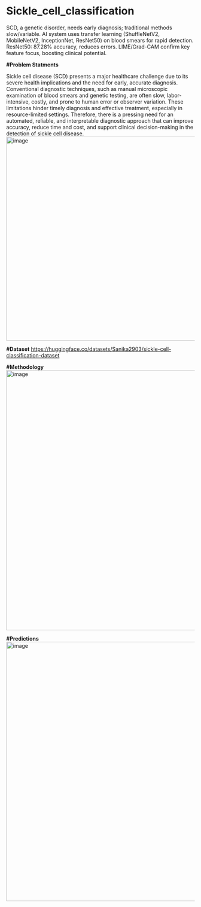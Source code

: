 # Sickle_cell_classification
SCD, a genetic disorder, needs early diagnosis; traditional methods slow/variable. AI system uses transfer learning (ShuffleNetV2, MobileNetV2, InceptionNet, ResNet50) on blood smears for rapid detection. ResNet50: 87.28% accuracy, reduces errors. LIME/Grad-CAM confirm key feature focus, boosting clinical potential.

**#Problem Statments**

Sickle cell disease (SCD) presents a major healthcare challenge due to its severe health implications and the need for early, accurate diagnosis. Conventional diagnostic techniques, such as manual microscopic examination of blood smears and genetic testing, are often slow, labor-intensive, costly, and prone to human error or observer variation. These limitations hinder timely diagnosis and effective treatment, especially in resource-limited settings. Therefore, there is a pressing need for an automated, reliable, and interpretable diagnostic approach that can improve accuracy, reduce time and cost, and support clinical decision-making in the detection of sickle cell disease.
<img width="786" height="545" alt="image" src="https://github.com/user-attachments/assets/b9af4afd-65dc-4f67-bb93-1ba84f06417d" />

**#Dataset**
https://huggingface.co/datasets/Sanika2903/sickle-cell-classification-dataset

**#Methodology**
<img width="1243" height="695" alt="image" src="https://github.com/user-attachments/assets/82c46193-dfbe-44c0-a2e1-13622de7ad05" />

**#Predictions**
<img width="1241" height="693" alt="image" src="https://github.com/user-attachments/assets/9a7c409a-2cdc-4c0d-8b96-ded684aa19f1" />

